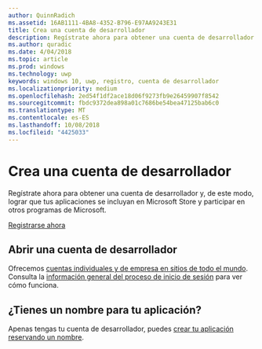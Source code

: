 ```yaml
---
author: QuinnRadich
ms.assetid: 16AB1111-4BA8-4352-B796-E97AA9243E31
title: Crea una cuenta de desarrollador
description: Regístrate ahora para obtener una cuenta de desarrollador y, de este modo, lograr que tus aplicaciones se incluyan en Microsoft Store y participar en otros programas de Microsoft.
ms.author: quradic
ms.date: 4/04/2018
ms.topic: article
ms.prod: windows
ms.technology: uwp
keywords: windows 10, uwp, registro, cuenta de desarrollador
ms.localizationpriority: medium
ms.openlocfilehash: 2ed54f1df2ace18d06f9273fb9e26459907f8542
ms.sourcegitcommit: fbdc9372dea898a01c7686be54bea47125bab6c0
ms.translationtype: MT
ms.contentlocale: es-ES
ms.lasthandoff: 10/08/2018
ms.locfileid: "4425033"
---
```

# <a name="create-a-developer-account"></a>Crea una cuenta de desarrollador

Regístrate ahora para obtener una cuenta de desarrollador y, de este modo, lograr que tus aplicaciones se incluyan en Microsoft Store y participar en otros programas de Microsoft.

[Registrarse ahora](http://go.microsoft.com/fwlink/p/?LinkId=615100)

## <a name="opening-your-developer-account"></a>Abrir una cuenta de desarrollador

Ofrecemos [cuentas individuales y de empresa en sitios de todo el mundo](../publish/account-types-locations-and-fees.md). Consulta la [información general del proceso de inicio de sesión](../publish/opening-a-developer-account.md) para ver cómo funciona.

## <a name="have-a-name-for-your-app"></a>¿Tienes un nombre para tu aplicación?

Apenas tengas tu cuenta de desarrollador, puedes [crear tu aplicación reservando un nombre](https://msdn.microsoft.com/library/windows/apps/JJ657967).

